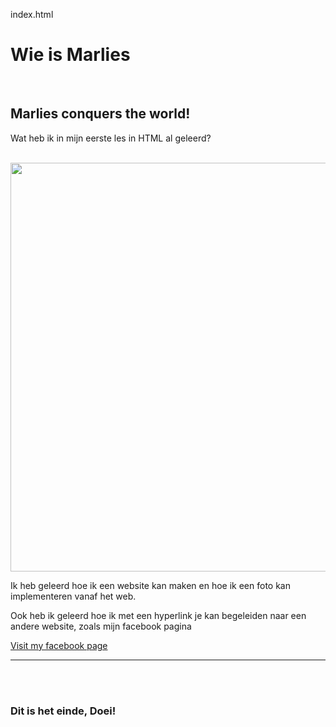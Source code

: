 index.html
<!DOCTYPE html>
<html>
    <head>
        <title> Mijn eerst website </title>
    </head>
    <body>
       <h1> Wie is Marlies </h1>
       <br>
       <h2> Marlies conquers the world! </h2>
       <p> Wat heb ik in mijn eerste les in HTML al geleerd? </p>
       <br>
       <img src="https://scontent-ams4-1.xx.fbcdn.net/v/t1.6435-9/p960x960/205961276_4516116018421434_8568363003074900607_n.jpg?_nc_cat=104&amp;ccb=1-5&amp;_nc_sid=e3f864&amp;_nc_ohc=sIjQMqJ1VHIAX8r-Z7s&amp;tn=QM1euT6lZSOI1ytc&amp;_nc_ht=scontent-ams4-1.xx&amp;oh=805181fc1fefc37f6a824e623a878a04&amp;oe=616BF710" width="981" height="654">
       <br>
       <p> Ik heb geleerd hoe ik een website kan maken en hoe ik een foto kan implementeren vanaf het web. </p>
       <p> Ook heb ik geleerd hoe ik met een hyperlink je kan begeleiden naar een andere website, zoals mijn facebook pagina</p>
       <a href="https://www.facebook.com/marlies.witvoet/">Visit my facebook page</a>
       <hr></hr>
       <br>
       <br>
       <h3> Dit is het einde, Doei! </h3>
       <br>
    </body>
</html>
